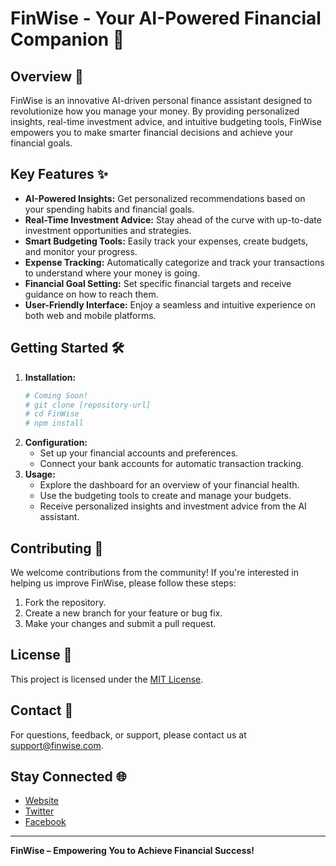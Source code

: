 # FinWise - Your AI-Powered Financial Companion 🚀

## Overview 🏦
FinWise is an innovative AI-driven personal finance assistant designed to revolutionize how you manage your money. By providing personalized insights, real-time investment advice, and intuitive budgeting tools, FinWise empowers you to make smarter financial decisions and achieve your financial goals.

## Key Features ✨
- **AI-Powered Insights:** Get personalized recommendations based on your spending habits and financial goals.
- **Real-Time Investment Advice:** Stay ahead of the curve with up-to-date investment opportunities and strategies.
- **Smart Budgeting Tools:** Easily track your expenses, create budgets, and monitor your progress.
- **Expense Tracking:** Automatically categorize and track your transactions to understand where your money is going.
- **Financial Goal Setting:** Set specific financial targets and receive guidance on how to reach them.
- **User-Friendly Interface:** Enjoy a seamless and intuitive experience on both web and mobile platforms.

## Getting Started 🛠️
1.  **Installation:**
    ```bash
    # Coming Soon!
    # git clone [repository-url]
    # cd FinWise
    # npm install
    ```
2.  **Configuration:**
    - Set up your financial accounts and preferences.
    - Connect your bank accounts for automatic transaction tracking.
3.  **Usage:**
    - Explore the dashboard for an overview of your financial health.
    - Use the budgeting tools to create and manage your budgets.
    - Receive personalized insights and investment advice from the AI assistant.

## Contributing 🤝
We welcome contributions from the community! If you're interested in helping us improve FinWise, please follow these steps:
1.  Fork the repository.
2.  Create a new branch for your feature or bug fix.
3.  Make your changes and submit a pull request.

## License 📝
This project is licensed under the [MIT License](LICENSE).

## Contact 📧
For questions, feedback, or support, please contact us at [support@finwise.com](mailto:support@finwise.com).

## Stay Connected 🌐
-   [Website](https://www.finwise.ai)
-   [Twitter](https://twitter.com/FinWiseAI)
-   [Facebook](https://facebook.com/FinWiseAI)

---
**FinWise – Empowering You to Achieve Financial Success!**
